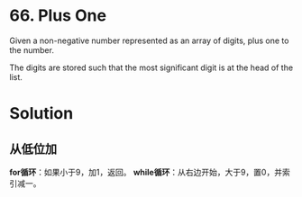 # 66. Plus One

Given a non-negative number represented as an array of digits, plus one to the number.

The digits are stored such that the most significant digit is at the head of the list.

# Solution

## 从低位加

**for循环**：如果小于9，加1，返回。
**while循环**：从右边开始，大于9，置0，并索引减一。